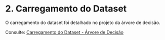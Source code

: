 # 2. Carregamento do Dataset

O carregamento do dataset foi detalhado no projeto da árvore de decisão. 

Consulte: [Carregamento do Dataset - Árvore de Decisão](https://snowdutra.github.io/Machine-Learning/arvore_decisao/03.carregamento_dataset/)
